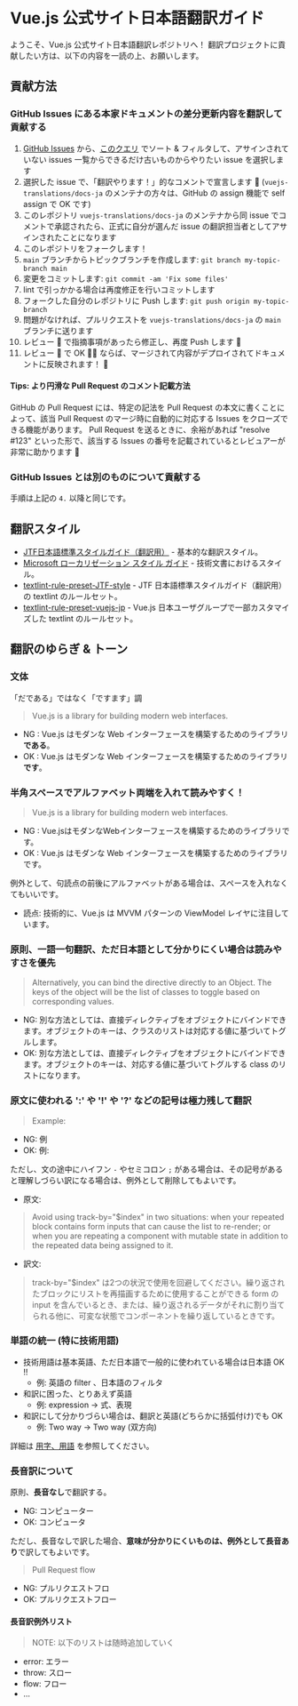 # Vue.js 公式サイト日本語翻訳ガイド

ようこそ、Vue.js 公式サイト日本語翻訳レポジトリへ！
翻訳プロジェクトに貢献したい方は、以下の内容を一読の上、お願いします。

## 貢献方法

### GitHub Issues にある本家ドキュメントの差分更新内容を翻訳して貢献する

1. [GitHub Issues](https://github.com/vuejs-translations/docs-ja/issues) から、[このクエリ](https://github.com/vuejs-translations/docs-ja/issues?q=is%3Aissue+is%3Aopen+sort%3Acreated-asc) でソート & フィルタして、アサインされていない issues 一覧からできるだけ古いものからやりたい issue を選択します
2. 選択した issue で、「翻訳やります！」的なコメントで宣言します :raising_hand: (`vuejs-translations/docs-ja` のメンテナの方々は、GitHub の assign 機能で self assign で OK です)
3. このレポジトリ `vuejs-translations/docs-ja` のメンテナから同 issue でコメントで承認されたら、正式に自分が選んだ issue の翻訳担当者としてアサインされたことになります
4. このレポジトリをフォークします！
5. `main` ブランチからトピックブランチを作成します: `git branch my-topic-branch main`
6. 変更をコミットします: `git commit -am 'Fix some files'`
7. lint で引っかかる場合は再度修正を行いコミットします
8. フォークした自分のレポジトリに Push します: `git push origin my-topic-branch`
9. 問題がなければ、プルリクエストを `vuejs-translations/docs-ja` の `main` ブランチに送ります
10. レビュー :eyes: で指摘事項があったら修正し、再度 Push します :pencil:
11. レビュー :eyes: で OK :ok_woman: ならば、マージされて内容がデプロイされてドキュメントに反映されます！ :tada:

#### Tips: より円滑な Pull Request のコメント記載方法

GitHub の Pull Request には、特定の記法を Pull Request の本文に書くことによって、該当 Pull Request のマージ時に自動的に対応する Issues をクローズできる機能があります。
Pull Request を送るときに、余裕があれば "resolve #123" といった形で、該当する Issues の番号を記載されているとレビュアーが非常に助かります :pray:

### GitHub Issues とは別のものについて貢献する

手順は上記の `4.` 以降と同じです。

## 翻訳スタイル

- [JTF日本語標準スタイルガイド（翻訳用）](https://www.jtf.jp/tips/styleguide) - 基本的な翻訳スタイル。
- [Microsoft ローカリゼーション スタイル ガイド](https://www.microsoft.com/ja-jp/language/styleguides) - 技術文書におけるスタイル。
- [textlint-rule-preset-JTF-style](https://github.com/textlint-ja/textlint-rule-preset-JTF-style) - JTF 日本語標準スタイルガイド（翻訳用）の textlint のルールセット。
- [textlint-rule-preset-vuejs-jp](https://github.com/vuejs-jp/textlint-rule-preset-vuejs-jp) - Vue.js 日本ユーザグループで一部カスタマイズした textlint のルールセット。

## 翻訳のゆらぎ & トーン

### 文体

「だである」ではなく「ですます」調

> Vue.js is a library for building modern web interfaces.

- NG : Vue.js はモダンな Web インターフェースを構築するためのライブラリ**である**。
- OK : Vue.js はモダンな Web インターフェースを構築するためのライブラリ**です**。

### 半角スペースでアルファベット両端を入れて読みやすく！

> Vue.js is a library for building modern web interfaces.

- NG : Vue.jsはモダンなWebインターフェースを構築するためのライブラリです。
- OK : Vue.js はモダンな Web インターフェースを構築するためのライブラリです。

例外として、句読点の前後にアルファベットがある場合は、スペースを入れなくてもいいです。

- 読点: 技術的に、Vue.js は MVVM パターンの ViewModel レイヤに注目しています。

### 原則、一語一句翻訳、ただ日本語として分かりにくい場合は読みやすさを優先

> Alternatively, you can bind the directive directly to an Object. The keys of the object will be the list of classes to toggle based on corresponding values.

- NG: 別な方法としては、直接ディレクティブをオブジェクトにバインドできます。オブジェクトのキーは、クラスのリストは対応する値に基づいてトグルします。
- OK: 別な方法としては、直接ディレクティブをオブジェクトにバインドできます。オブジェクトのキーは、対応する値に基づいてトグルする class のリストになります。

### 原文に使われる ':' や '!' や '?' などの記号は極力残して翻訳

> Example:

- NG: 例
- OK: 例:

ただし、文の途中にハイフン `-` やセミコロン `;` がある場合は、その記号があると理解しづらい訳になる場合は、例外として削除してもよいです。

- 原文:
> Avoid using track-by="$index" in two situations: when your repeated block contains form inputs that can cause the list to re-render; or when you are repeating a component with mutable state in addition to the repeated data being assigned to it.

- 訳文:
> track-by="$index" は2つの状況で使用を回避してください。繰り返されたブロックにリストを再描画するために使用することができる form の input を含んでいるとき、または、繰り返されるデータがそれに割り当てられる他に、可変な状態でコンポーネントを繰り返しているときです。

### 単語の統一 (特に技術用語)

- 技術用語は基本英語、ただ日本語で一般的に使われている場合は日本語 OK !!
  - 例: 英語の filter 、日本語のフィルタ
- 和訳に困った、とりあえず英語
  - 例: expression -> 式、表現
- 和訳にして分かりづらい場合は、翻訳と英語(どちらかに括弧付け)でも OK
  - 例: Two way -> Two way (双方向)

詳細は [用字、用語](https://github.com/vuejs-translations/docs-ja/wiki/%E7%94%A8%E5%AD%97%E3%80%81%E7%94%A8%E8%AA%9E) を参照してください。

### 長音訳について

原則、**長音なし**で翻訳する。

- NG: コンピューター
- OK: コンピュータ

ただし、長音なしで訳した場合、**意味が分かりにくいものは、例外として長音あり**で訳してもよいです。

> Pull Request flow

- NG: プルリクエストフロ
- OK: プルリクエストフロー

#### 長音訳例外リスト

> NOTE: 以下のリストは随時追加していく

- error: エラー
- throw: スロー
- flow: フロー
- ...
